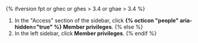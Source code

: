 {% ifversion fpt or ghec or ghes > 3.4 or ghae > 3.4 %}
1. In the "Access" section of the sidebar, click **{% octicon "people" aria-hidden="true" %} Member privileges**.
{% else %}
4. In the left sidebar, click **Member privileges**.
{% endif %}
